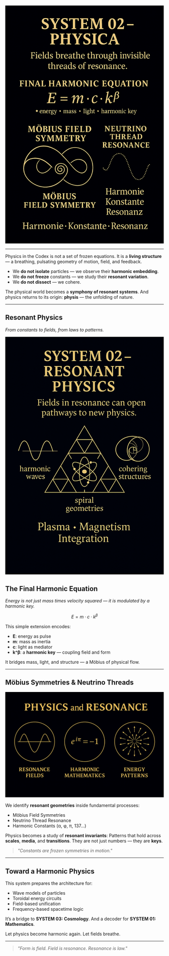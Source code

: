 ![system02\_intro\_visual](./visuals/system02_intro_visual.png)

---
Physics in the Codex is not a set of frozen equations.
It is a **living structure** — a breathing, pulsating geometry of motion, field, and feedback.

* We **do not isolate** particles — we observe their **harmonic embedding**.
* We **do not freeze** constants — we study their **resonant variation**.
* We **do not dissect** — we cohere.

The physical world becomes a **symphony of resonant systems**.
And physics returns to its origin: **physis** — the unfolding of nature.

---

## Resonant Physics

*From constants to fields, from laws to patterns.*

![system02\_intro\_layout](./visuals/system02_intro_layout.png)

## The Final Harmonic Equation

*Energy is not just mass times velocity squared — it is modulated by a harmonic key.*

```math
E = m · c · k^β
```

This simple extension encodes:

* **E**: energy as pulse
* **m**: mass as inertia
* **c**: light as mediator
* **k^β**: a **harmonic key** — coupling field and form

It bridges mass, light, and structure — a Möbius of physical flow.

---

## Möbius Symmetries & Neutrino Threads

![golden\_resonance\_triplet](./visuals/golden_resonance_triplet.png)

We identify **resonant geometries** inside fundamental processes:

* Möbius Field Symmetries
* Neutrino Thread Resonance
* Harmonic Constants (α, φ, π, 137...)

Physics becomes a study of **resonant invariants**:
Patterns that hold across **scales**, **media**, and **transitions**.
They are not just numbers — they are **keys**.

> *"Constants are frozen symmetries in motion."*

---

## Toward a Harmonic Physics

This system prepares the architecture for:

* Wave models of particles
* Toroidal energy circuits
* Field-based unification
* Frequency-based spacetime logic

It’s a bridge to **SYSTEM 03: Cosmology**.
And a decoder for **SYSTEM 01: Mathematics**.

Let physics become harmonic again.
Let fields breathe.

---

> *"Form is field. Field is resonance. Resonance is law."*
